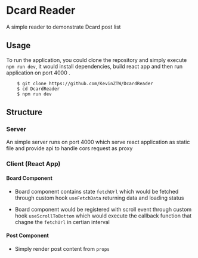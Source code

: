 # Dcard Reader

A simple reader to demonstrate Dcard post list

## Usage

To run the application, you could clone the repository and simply execute `npm run dev`, it would install dependencies, build react app and then run application on port 4000 .

```
	$ git clone https://github.com/KevinZTW/DcardReader
	$ cd DcardReader
	$ npm run dev
```

## Structure

### Server

An simple server runs on port 4000 which serve react application as static file and provide api to handle cors request as proxy

### Client (React App)

#### Board Component

- Board component contains state `fetchUrl` which would be fetched through custom hook `useFetchData` returning data and loading status

- Board component would be registered with scroll event through custom hook `useScrollToBottom` which would execute the callback function that chagne the `fetchUrl` in certian interval

#### Post Component

- Simply render post content from `props`
